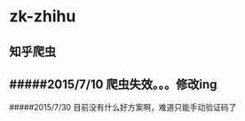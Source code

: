 # zk-zhihu
知乎爬虫
---------------
#####2015/7/10 爬虫失效。。。修改ing
---------------
#####2015/7/30 目前没有什么好方案啊，难道只能手动验证码了
